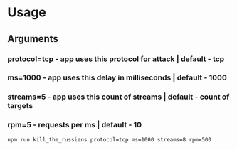 # Usage

## Arguments

### protocol=tcp - app uses this protocol for attack | default - tcp 
### ms=1000 - app uses this delay in milliseconds | default - 1000 
### streams=5 - app uses this count of streams | default - count of targets 
### rpm=5 - requests per ms | default - 10 

```
npm run kill_the_russians protocol=tcp ms=1000 streams=8 rpm=500
```